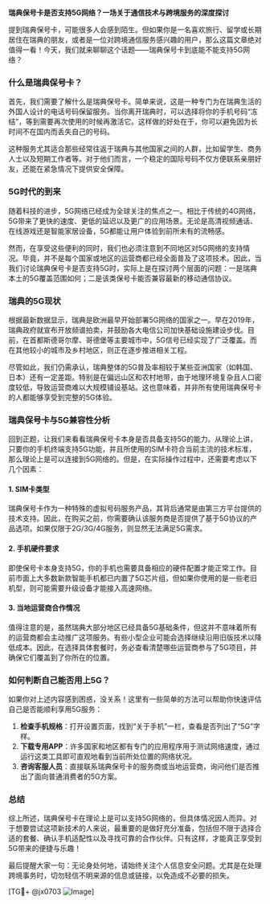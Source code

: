**瑞典保号卡是否支持5G网络？一场关于通信技术与跨境服务的深度探讨**

提到瑞典保号卡，可能很多人会感到陌生。但如果你是一名喜欢旅行、留学或长期居住在瑞典的朋友，或者是一位对跨境通信服务感兴趣的用户，那么这篇文章绝对值得一看！今天，我们就来聊聊这个话题——瑞典保号卡到底能不能支持5G网络？

### 什么是瑞典保号卡？

首先，我们需要了解什么是瑞典保号卡。简单来说，这是一种专门为在瑞典生活的外国人设计的电话号码保留服务。当你离开瑞典时，可以选择将你的手机号码“冻结”，等到需要再次使用的时候再激活它。这样做的好处在于，你可以避免因为长时间不在国内而丢失自己的号码。

这种服务尤其适合那些经常往返于瑞典与其他国家之间的人群，比如留学生、商务人士以及短期工作者等。对于他们而言，一个稳定的国际号码不仅方便联系亲朋好友，还能在紧急情况下提供安全保障。

### 5G时代的到来

随着科技的进步，5G网络已经成为全球关注的焦点之一。相比于传统的4G网络，5G带来了更快的速度、更低的延迟以及更广的应用场景。无论是高清视频通话、在线游戏还是智能家居设备，5G都能让用户体验到前所未有的流畅感。

然而，在享受这些便利的同时，我们也必须注意到不同地区对5G网络的支持情况。毕竟，并不是每个国家或地区的运营商都已经全面普及了这项技术。因此，当我们讨论瑞典保号卡是否支持5G时，实际上是在探讨两个层面的问题：一是瑞典本土的5G覆盖范围如何；二是该类保号卡能否兼容最新的移动通信协议。

### 瑞典的5G现状

根据最新数据显示，瑞典是欧洲最早开始部署5G网络的国家之一。早在2019年，瑞典政府就宣布开放频谱拍卖，并鼓励各大电信公司加快基础设施建设步伐。目前，在首都斯德哥尔摩、哥德堡等主要城市中，5G信号已经实现了广泛覆盖。而在其他较小的城市及乡村地区，则正在逐步推进相关工程。

尽管如此，我们仍需承认，瑞典整体的5G普及率相较于某些亚洲国家（如韩国、日本）还有一定差距。特别是在偏远山区和农村地带，由于地理环境复杂且人口密度较低，导致运营商难以大规模铺设基站。这也意味着，并非所有使用瑞典保号卡的人都能够享受到完整的5G体验。

### 瑞典保号卡与5G兼容性分析

回到正题，让我们来看看瑞典保号卡本身是否具备支持5G的能力。从理论上讲，只要你的手机终端支持5G功能，并且所使用的SIM卡符合当前主流的技术标准，那么理论上是可以连接到5G网络的。但是，在实际操作过程中，还需要考虑以下几个因素：

#### 1. SIM卡类型
瑞典保号卡作为一种特殊的虚拟号码服务产品，其背后通常是由第三方平台提供的技术支持。因此，在购买之前，你需要确认该服务商是否提供了基于5G协议的产品选项。如果仅限于2G/3G/4G服务，则显然无法满足5G需求。

#### 2. 手机硬件要求
即使保号卡本身支持5G，你的手机也需要具备相应的硬件配置才能正常工作。目前市面上大多数新款智能手机都已内置了5G芯片组，但如果你使用的是一些老旧机型，则可能需要升级设备才能接入高速网络。

#### 3. 当地运营商合作情况
值得注意的是，虽然瑞典大部分地区已经具备5G基础条件，但这并不意味着所有的运营商都会主动推广这项服务。有些小型企业可能会选择继续沿用旧版技术以降低成本。因此，在选择具体套餐时，务必查看清楚哪些运营商参与了5G项目，并确保它们覆盖到了你所在的位置。

### 如何判断自己能否用上5G？

如果你对上述内容感到困惑，没关系！这里有一些简单的方法可以帮助你快速评估自己是否能顺利享用5G服务：

1. **检查手机规格**：打开设置页面，找到“关于手机”一栏，查看是否列出了“5G”字样。
2. **下载专用APP**：许多国家和地区都有专门的应用程序用于测试网络速度，通过运行这类工具即可直观地看到当前所处位置的网络状况。
3. **咨询客服人员**：直接联系瑞典保号卡的服务商或当地运营商，询问他们是否推出了面向普通消费者的5G方案。

### 总结

综上所述，瑞典保号卡在理论上是可以支持5G网络的，但具体情况因人而异。对于想要尝试这项新技术的人来说，最重要的是做好充分准备，包括但不限于选择合适的套餐、确认手机适配性以及寻找可靠的合作伙伴。只有这样，才能真正享受到5G带来的便捷与乐趣！

最后提醒大家一句：无论身处何地，请始终关注个人信息安全问题。尤其是在处理跨境事务时，切勿轻信不明来源的信息或链接，以免造成不必要的损失。

[TG💪+ @jx0703 ![Image](https://github.com/user-attachments/assets/dbca1d08-cadb-493c-b0ec-ad6f7a83f270)]